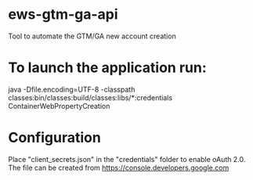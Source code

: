 # ews-gtm-ga-api
Tool to automate the GTM/GA new account creation

# To launch the application run:
java -Dfile.encoding=UTF-8 -classpath classes:bin/classes:build/classes:libs/*:credentials ContainerWebPropertyCreation

# Configuration
Place "client_secrets.json" in the "credentials" folder to enable oAuth 2.0.
The file can be created from https://console.developers.google.com

